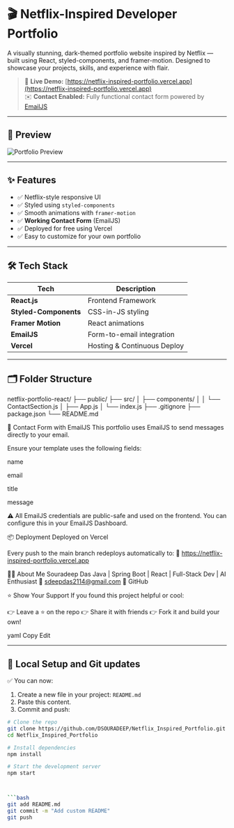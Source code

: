 # 🎬 Netflix-Inspired Developer Portfolio

A visually stunning, dark-themed portfolio website inspired by Netflix — built using React, styled-components, and framer-motion. Designed to showcase your projects, skills, and experience with flair.

> 🚀 **Live Demo:** [https://netflix-inspired-portfolio.vercel.app](https://netflix-inspired-portfolio.vercel.app)  
> ✉️ **Contact Enabled:** Fully functional contact form powered by [EmailJS](https://www.emailjs.com/)

---

## 📸 Preview

![Portfolio Preview](https://github.com/DSOURADEEP/Netflix_Inspired_Portfolio/assets/preview.png)  
<!-- Tip: Upload a screenshot or GIF to your repo and replace this link -->

---

## ✨ Features

- ✅ Netflix-style responsive UI
- ✅ Styled using `styled-components`
- ✅ Smooth animations with `framer-motion`
- ✅ **Working Contact Form** (EmailJS)
- ✅ Deployed for free using Vercel
- ✅ Easy to customize for your own portfolio

---

## 🛠️ Tech Stack

| Tech               | Description                   |
|--------------------|-------------------------------|
| **React.js**        | Frontend Framework            |
| **Styled-Components** | CSS-in-JS styling           |
| **Framer Motion**   | React animations              |
| **EmailJS**         | Form-to-email integration     |
| **Vercel**          | Hosting & Continuous Deploy   |

---

## 🗂 Folder Structure
netflix-portfolio-react/
├── public/
├── src/
│ ├── components/
│ │ └── ContactSection.js
│ ├── App.js
│ └── index.js
├── .gitignore
├── package.json
└── README.md

💬 Contact Form with EmailJS
This portfolio uses EmailJS to send messages directly to your email.

Ensure your template uses the following fields:

name

email

title

message

⚠️ All EmailJS credentials are public-safe and used on the frontend.
You can configure this in your EmailJS Dashboard.

📦 Deployment
Deployed on Vercel

Every push to the main branch redeploys automatically to:
🔗 https://netflix-inspired-portfolio.vercel.app

🙋‍♂️ About Me
Souradeep Das
Java | Spring Boot | React | Full-Stack Dev | AI Enthusiast
📧 sdeepdas2114@gmail.com
🔗 GitHub

⭐ Show Your Support
If you found this project helpful or cool:

👉 Leave a ⭐ on the repo
👉 Share it with friends
👉 Fork it and build your own!

yaml
Copy
Edit

---

## 🚀 Local Setup and Git updates
✅ You can now:
1. Create a new file in your project: `README.md`
2. Paste this content.
3. Commit and push:

```bash
# Clone the repo
git clone https://github.com/DSOURADEEP/Netflix_Inspired_Portfolio.git
cd Netflix_Inspired_Portfolio

# Install dependencies
npm install

# Start the development server
npm start



```bash
git add README.md
git commit -m "Add custom README"
git push


